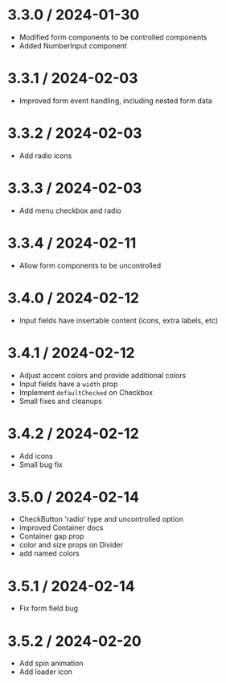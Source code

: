 # 3.3.0 / 2024-01-30

- Modified form components to be controlled components
- Added NumberInput component

# 3.3.1 / 2024-02-03

- Improved form event handling, including nested form data

# 3.3.2 / 2024-02-03

- Add radio icons

# 3.3.3 / 2024-02-03

- Add menu checkbox and radio

# 3.3.4 / 2024-02-11

- Allow form components to be uncontrolled

# 3.4.0 / 2024-02-12

- Input fields have insertable content (icons, extra labels, etc)

# 3.4.1 / 2024-02-12

- Adjust accent colors and provide additional colors
- Input fields have a `width` prop
- Implement `defaultChecked` on Checkbox
- Small fixes and cleanups

# 3.4.2 / 2024-02-12

- Add icons
- Small bug fix

# 3.5.0 / 2024-02-14

- CheckButton 'radio' type and uncontrolled option
- improved Container docs
- Container gap prop
- color and size props on Divider
- add named colors

# 3.5.1 / 2024-02-14

- Fix form field bug

# 3.5.2 / 2024-02-20

- Add spin animation
- Add loader icon
